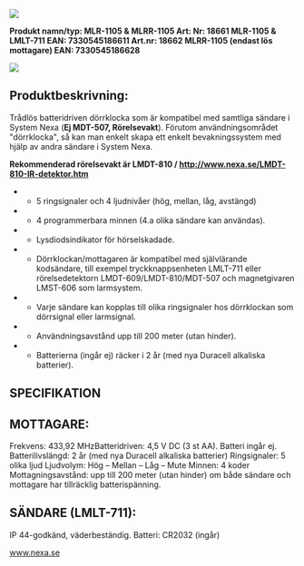 ![](_page_0_Picture_0.jpeg)

**Produkt namn/typ: MLR-1105 & MLRR-1105 Art: Nr: 18661 MLR-1105 & LMLT-711 EAN: 7330545186611 Art.nr: 18662 MLRR-1105 (endast lös mottagare) EAN: 7330545186628** 

![](_page_0_Picture_2.jpeg)

## **Produktbeskrivning:**

Trådlös batteridriven dörrklocka som är kompatibel med samtliga sändare i System Nexa (**Ej MDT-507, Rörelsevakt**). Förutom användningsområdet "dörrklocka", så kan man enkelt skapa ett enkelt bevakningssystem med hjälp av andra sändare i System Nexa.

**Rekommenderad rörelsevakt är LMDT-810 / http://www.nexa.se/LMDT-810-IR-detektor.htm**

- * 5 ringsignaler och 4 ljudnivåer (hög, mellan, låg, avstängd)
- * 4 programmerbara minnen (4.a olika sändare kan användas).
- * Lysdiodsindikator för hörselskadade.
- * Dörrklockan/mottagaren är kompatibel med självlärande kodsändare, till exempel tryckknappsenheten LMLT-711 eller rörelsedetektorn LMDT-609/LMDT-810/MDT-507 och magnetgivaren LMST-606 som larmsystem.
- * Varje sändare kan kopplas till olika ringsignaler hos dörrklockan som dörrsignal eller larmsignal.
- * Användningsavstånd upp till 200 meter (utan hinder).
- * Batterierna (ingår ej) räcker i 2 år (med nya Duracell alkaliska batterier).

## **SPECIFIKATION**

## **MOTTAGARE:**

Frekvens: 433,92 MHzBatteridriven: 4,5 V DC (3 st AA). Batteri ingår ej. Batterilivslängd: 2 år (med nya Duracell alkaliska batterier) Ringsignaler: 5 olika ljud Ljudvolym: Hög – Mellan – Låg – Mute Minnen: 4 koder Mottagningsavstånd: upp till 200 meter (utan hinder) om både sändare och mottagare har tillräcklig batterispänning.

## **SÄNDARE (LMLT-711):**

IP 44-godkänd, väderbeständig. Batteri: CR2032 (ingår)

www.nexa.se